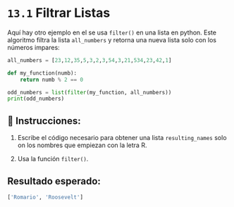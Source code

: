 # `13.1` Filtrar Listas

Aquí hay otro ejemplo en el se usa `filter()` en una lista en python. Este algoritmo filtra la lista `all_numbers` y retorna una nueva lista solo con los números impares:

```py
all_numbers = [23,12,35,5,3,2,3,54,3,21,534,23,42,1]

def my_function(numb):
    return numb % 2 == 0

odd_numbers = list(filter(my_function, all_numbers))
print(odd_numbers)
```

## 📝 Instrucciones:

1. Escribe el código necesario para obtener una lista `resulting_names` solo on los nombres que empiezan con la letra R.

2. Usa la función `filter()`.

## Resultado esperado:

```py
['Romario', 'Roosevelt']
```
